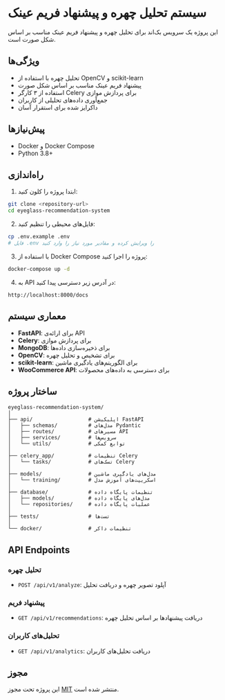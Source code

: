 # سیستم تحلیل چهره و پیشنهاد فریم عینک

این پروژه یک سرویس بک‌اند برای تحلیل چهره و پیشنهاد فریم عینک مناسب بر اساس شکل صورت است.

## ویژگی‌ها

- تحلیل چهره با استفاده از OpenCV و scikit-learn
- پیشنهاد فریم عینک مناسب بر اساس شکل صورت
- استفاده از ۳ کارگر Celery برای پردازش موازی
- جمع‌آوری داده‌های تحلیلی از کاربران
- داکرایز شده برای استقرار آسان

## پیش‌نیازها

- Docker و Docker Compose
- Python 3.8+

## راه‌اندازی

1. ابتدا پروژه را کلون کنید:
```bash
git clone <repository-url>
cd eyeglass-recommendation-system
```

2. فایل‌های محیطی را تنظیم کنید:
```bash
cp .env.example .env
# فایل .env را ویرایش کرده و مقادیر مورد نیاز را وارد کنید
```

3. با استفاده از Docker Compose پروژه را اجرا کنید:
```bash
docker-compose up -d
```

4. به API در آدرس زیر دسترسی پیدا کنید:
```
http://localhost:8000/docs
```

## معماری سیستم

- **FastAPI**: برای ارائه‌ی API
- **Celery**: برای پردازش موازی
- **MongoDB**: برای ذخیره‌سازی داده‌ها
- **OpenCV**: برای تشخیص و تحلیل چهره
- **scikit-learn**: برای الگوریتم‌های یادگیری ماشین
- **WooCommerce API**: برای دسترسی به داده‌های محصولات

## ساختار پروژه

```
eyeglass-recommendation-system/
│
├── api/                  # اپلیکیشن FastAPI
│   ├── schemas/          # مدل‌های Pydantic
│   ├── routes/           # مسیرهای API
│   ├── services/         # سرویس‌ها
│   └── utils/            # توابع کمکی
│
├── celery_app/           # تنظیمات Celery
│   └── tasks/            # تسک‌های Celery
│
├── models/               # مدل‌های یادگیری ماشین
│   └── training/         # اسکریپت‌های آموزش مدل
│
├── database/             # تنظیمات پایگاه داده
│   ├── models/           # مدل‌های پایگاه داده
│   └── repositories/     # عملیات پایگاه داده
│
├── tests/                # تست‌ها
│
└── docker/               # تنظیمات داکر
```

## API Endpoints

### تحلیل چهره
- `POST /api/v1/analyze`: آپلود تصویر چهره و دریافت تحلیل

### پیشنهاد فریم
- `GET /api/v1/recommendations`: دریافت پیشنهادها بر اساس تحلیل چهره

### تحلیل‌های کاربران
- `GET /api/v1/analytics`: دریافت تحلیل‌های کاربران

## مجوز

این پروژه تحت مجوز [MIT](LICENSE) منتشر شده است.